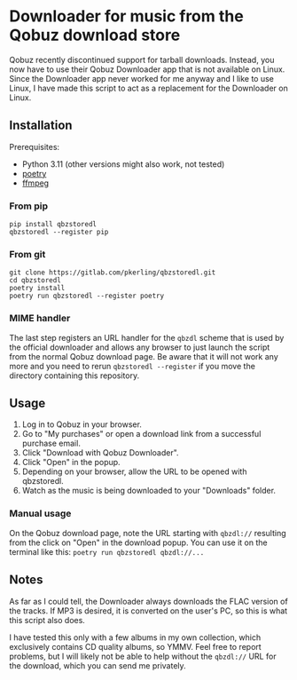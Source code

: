 Downloader for music from the Qobuz download store
==================================================

Qobuz recently discontinued support for tarball downloads.
Instead, you now have to use their Qobuz Downloader app that is not available on Linux.
Since the Downloader app never worked for me anyway and I like to use Linux, I have made this script to act as a replacement for the Downloader on Linux.

Installation
------------

Prerequisites:
* Python 3.11 (other versions might also work, not tested)
* [poetry](https://python-poetry.org/docs/)
* [ffmpeg](https://ffmpeg.org/)

### From pip

```
pip install qbzstoredl
qbzstoredl --register pip
```

### From git

```
git clone https://gitlab.com/pkerling/qbzstoredl.git
cd qbzstoredl
poetry install
poetry run qbzstoredl --register poetry
```

### MIME handler

The last step registers an URL handler for the `qbzdl` scheme that is used by the official downloader and allows any browser to just launch the script from the normal Qobuz download page.
Be aware that it will not work any more and you need to rerun `qbzstoredl --register` if you move the directory containing this repository.

Usage
-----

1. Log in to Qobuz in your browser.
1. Go to "My purchases" or open a download link from a successful purchase email.
1. Click "Download with Qobuz Downloader".
1. Click "Open" in the popup.
1. Depending on your browser, allow the URL to be opened with qbzstoredl.
1. Watch as the music is being downloaded to your "Downloads" folder.

### Manual usage

On the Qobuz download page, note the URL starting with `qbzdl://` resulting from the click on "Open" in the download popup.
You can use it on the terminal like this: `poetry run qbzstoredl qbzdl://...`

Notes
-----

As far as I could tell, the Downloader always downloads the FLAC version of the tracks.
If MP3 is desired, it is converted on the user's PC, so this is what this script also does.

I have tested this only with a few albums in my own collection, which exclusively contains CD quality albums, so YMMV.
Feel free to report problems, but I will likely not be able to help without the `qbzdl://` URL for the download, which you can send me privately.
